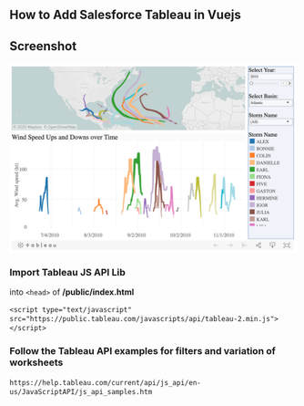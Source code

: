 ## How to Add Salesforce Tableau in Vuejs

## Screenshot

![Tableau Vue](/screenshot/tableau-public-demo.png)

### Import Tableau JS API Lib 

into `<head>` of **/public/index.html**

```
<script type="text/javascript" src="https://public.tableau.com/javascripts/api/tableau-2.min.js"></script>
```

### Follow the Tableau API examples for filters and variation of worksheets
```
https://help.tableau.com/current/api/js_api/en-us/JavaScriptAPI/js_api_samples.htm
```




